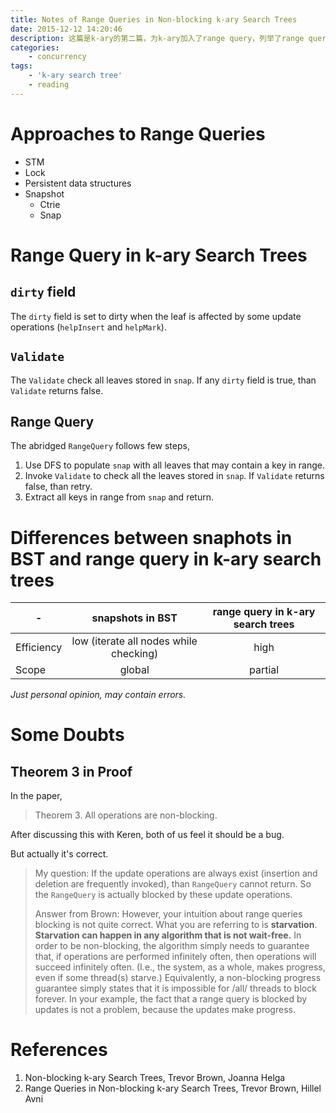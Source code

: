 ```yaml
---
title: Notes of Range Queries in Non-blocking k-ary Search Trees
date: 2015-12-12 14:20:46
description: 这篇是k-ary的第二篇，为k-ary加入了range query，列举了range query的各种实现方法：STM，lock，Persistent data structures和snapshots，并说明各种方法的优劣，提出了range query的新方法。
categories:
    - concurrency
tags:
    - 'k-ary search tree'
    - reading
---
```


# Approaches to Range Queries

* STM
* Lock
* Persistent data structures
* Snapshot
	* Ctrie
	* Snap

# Range Query in k-ary Search Trees

## `dirty` field

The `dirty` field is set to dirty when the leaf is affected by some update operations (`helpInsert` and `helpMark`).

## `Validate`

The `Validate` check all leaves stored in `snap`. If any `dirty` field is true, than `Validate` returns false.

## Range Query

The abridged `RangeQuery` follows few steps,

1. Use DFS to populate `snap` with all leaves that may contain a key in range.
2. Invoke `Validate` to check all the leaves stored in `snap`. If `Validate` returns false, than retry.
3. Extract all keys in range from `snap` and return.

# Differences between snaphots in BST and range query in k-ary search trees

|-|snapshots in BST|range query in k-ary search trees|
|-|:-:|:-:|
|Efficiency|low (iterate all nodes while checking)|high|
|Scope|global|partial|

*Just personal opinion, may contain errors.*

# Some Doubts

## Theorem 3 in Proof

In the paper,

> Theorem 3. All operations are non-blocking.

After discussing this with Keren, both of us feel it should be a bug.

But actually it's correct.

> My question:
> If the update operations are always exist (insertion and deletion are frequently invoked), than `RangeQuery` cannot return. So the `RangeQuery` is actually blocked by these update operations.
>
> Answer from Brown:
> However, your intuition about range queries blocking is not quite correct. What you are referring to is **starvation**. **Starvation can happen in any algorithm that is not wait-free.** In order to be non-blocking, the algorithm simply needs to guarantee that, if operations are performed infinitely often, then operations will succeed infinitely often. (I.e., the system, as a whole, makes progress, even if some thread(s) starve.) Equivalently, a non-blocking progress guarantee simply states that it is impossible for /all/ threads to block forever. In your example, the fact that a range query is blocked by updates is not a problem, because the updates make progress.

# References

1. Non-blocking k-ary Search Trees, Trevor Brown, Joanna Helga
2. Range Queries in Non-blocking k-ary Search Trees, Trevor Brown, Hillel Avni
